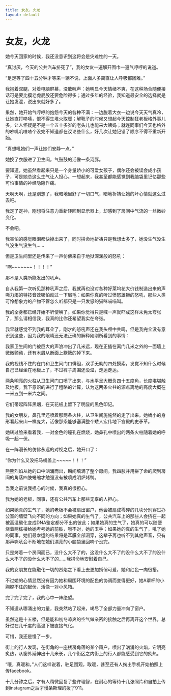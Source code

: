 ```yaml
---
title: 女友，火龙
layout: default
---
```


# 女友，火龙

她今天回家的时候，我还没意识到这将会是灾难性的一天。

“真讨厌，今天的公共汽车挤死了”，我的女友一遍解开围巾一遍气哼哼的说道。

“足足等了四十五分钟才等来一辆不说，上面人多简直让人呼吸都困难。”

我抱着双腿，对着电脑屏幕，没敢吭声：她明显今天情绪不爽，在这种场合随便接话可是要比摸老虎屁股还要危险得多；通过多年的经验，我知道最安全的选择就是让她发泄，说出来就好多了。

果然，她开始气哼哼的抱怨今天的各种不满：一边脱着大衣一边说今天天气真冷，让她直打哆嗦，恨不得生堆火取暖；解靴子的时候又想起今天控制狂老板格外事儿多，让人怀疑是不是一个五十多岁的老头儿也能来大姨妈；就连同事们今天也格外的吵叽叽喳喳个没完不知道都在议论些什么，好几次让她记错了顺序不得不重新开始。

“真想吼她们一声让她们安静一点。”

她换了衣服进了卫生间，气鼓鼓的活像一条河豚。

要知道，她虽然看起来只是一个身量娇小的可爱女孩子，偶尔还会被误会成小孩子，可是她总这么生气让人担心。一想起来，我甚至都能感觉到我脑袋里记忆那些可怕事情的神经隐隐作痛。

天啊天啊，还是别想了，我暗地里舒了一切口气，暗地祈祷让她的坏心情就这么过去吧。

我定了定神，刚想将注意力重新转回到显示器上，却感到了房间中气流的一丝微妙变化。

不会吧。

我害怕的感觉眼泪都快掉出来了，同时拼命地祈祷只是我想太多了，她没生气没生气没生气没生气……

但是卫生间里还是传来了一声仿佛来自于地狱深渊般的怒吼：

“啊~~~~~~~！！！！”

那不是人类所能发出的吼声。

自从我第一次听见那种吼声之后，我就再也没对各种好莱坞花大价钱制造出来的声嘶力竭的特技音效哪怕动过一下眉毛：如果你真的听过愤怒雄狮的怒吼，那些人类可怜想象力的产物不管怎么听都只是一只发怒的猫咪喵喵叫。

我的全身都已经开始不听使唤了。如果你觉得只是喊一声就吓成这样未免太夸张了，那么请相信我，我真的比你还希望我实在夸张。

我早就感觉不到我的耳朵了，刚才的怒吼声还在我头颅中共鸣，但是我完全没有意识到这些，因为我的眼睛还无法正确的解释刚刚所看到的事情：

我家卫生间的门被巨大的声浪冲出了几米远，现在正插在离门几米之外的一面墙上微微颤动，还有木屑从断面上簌簌的掉下来。

我的视线不住的在门和卫生间门口徘徊，双手无助的四处摸索，发觉不知什么时候自己已经坐在地板上了，不过裤子周围还没湿，走运走运。

两条明亮的火柱从卫生间门口喷了出来，与水平呈大概负四十五度角，长度堪堪触及地板。我下意识的进行了粗略的计算，认为这两条火柱的源点离地的高度大概在一米五到一米六之间。

它们带起阵阵黑烟，在天花板上留下了明显的黑色印记。

我的女朋友，鼻孔里还喷着那两条火柱，从卫生间施施然的走了出来。她娇小的身形看起来山一样庞大，活像那条能够塞满整个矮人宏伟地下宫殿的史矛革。

她转过脸来看着我，一对金色的瞳孔在燃烧，她鼻孔中喷出的两条火柱随着她的呼吸一起一伏。

在一阵漫长的仿佛永远的对视之后，她开口了：

“你为什么又没把马桶盖上~~~~~！！！”

熊熊烈焰从她的口中汹涌而出，瞬间填满了整个房间。我四肢并用拼了命的爬到房间的角落四肢蜷缩才勉强没有被喷成明炉烤鸭。

当我之前说我担心的时候，我真的很担心。

我为她的老板，同事，还有公共汽车上那些无辜的人担心。

如果她真的生气了，她的老板不会被扇出窗户，他会被扇成零碎的几块分别穿过办公室的墙壁飞向不同的方向；如果她真的生气了，公共汽车上的那些人会挤在一起被高温碳化变成DNA鉴定都分不出的彼此；如果她真的生气了，她真的可以随便烧着两栋楼给她考考她的前肢，哦不对，她的玉手；如果她的真的生气了，吼了她的同事，她们最幸运的结果将是耳膜全部洞穿，这辈子再也听不到其他声音，只有那声嘶吼会不断地在她们漂亮的小脑袋里回响个没完。

只是烤着一个房间而已，没什么大不了的，这没什么大不了的没什么大不了的没什么大不了的没什么大不了的……我拼命地安慰着自己。

我的女朋友在能融化一切的烈焰之下看上去更加娇俏可爱，她和红色一向很搭。

不过她的心情显然没有因为她和周围环境的配色的协调而变得更好，她A罩杯的小胸膛不住的起伏，活像一对小风箱。

完了完了完了，我的心中一阵绝望。

不知道从哪涌出的力量，我突然站了起来，竭尽了全部力量冲向了窗户。

虽然这是十五楼，但是能和初冬凉爽的空气做亲密的接触之后再离开这个世界，总好过在几千度的高温下被直接气化。

可惜，我还是慢了一步。



街上的行人发现，在街角的一座楼房角落的某个窗户，喷出了汹涌的火焰，它明亮炙热，从窗外延伸出十几米长，几个街区之内街上的行人都能感受到它的炙热。

“哦，真暖和。”人们这样说着，驻足围观，取暖，甚至还有人掏出手机开始拍照上传facebook。

十几分钟之后，才有人稍微回复了些许理智，在耐心的等待十几张照片和自拍上传到instagram之后才慢条斯理的拨了911。